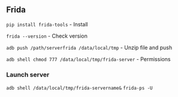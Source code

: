 ## Frida

`pip install frida-tools`  - Install 

`frida --version` - Check version

`adb push /path/serverfrida /data/local/tmp` - Unzip file and push

`adb shell chmod 777 /data/local/tmp/frida-server`  - Permissions

### Launch server

`adb shell /data/local/tmp/frida-servername&`
`frida-ps -U`